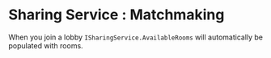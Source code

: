 # Sharing Service : Matchmaking

When you join a lobby `ISharingService.AvailableRooms` will automatically be populated with rooms.